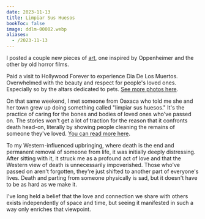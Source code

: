 ```yaml
---
date: 2023-11-13
title: Limpiar Sus Huesos
bookToc: false
image: ddlm-00002.webp
aliases:
  - /2023-11-13
---
```


I posted a couple new pieces of [art](/art), one inspired by Oppenheimer and the other by old horror films.

Paid a visit to Hollywood Forever to experience Dia De Los Muertos. Overwhelmed with the beauty and respect for people's loved ones. Especially so by the altars dedicated to pets. [See more photos here](/photos/dia-de-los-muertos).

On that same weekend, I met someone from Oaxaca who told me she and her town grew up doing something called "limpiar sus huesos." It's the practice of caring for the bones and bodies of loved ones who've passed on. The stories won't get a lot of traction for the reason that it confronts death head-on, literally by showing people cleaning the remains of someone they've loved. [You can read more here](https://www.bbc.com/mundo/noticias-59107464).

To my Western-influenced upbringing, where death is the end and permanent removal of someone from life, it was initially deeply distressing. After sitting with it, it struck me as a profound act of love and that the Western view of death is unnecessarily impoverished. Those who've passed on aren't forgotten, they're just shifted to another part of everyone's lives. Death and parting from someone physically is sad, but it doesn't have to be as hard as we make it.

I've long held a belief that the love and connection we share with others exists independently of space and time, but seeing it manifested in such a way only enriches that viewpoint.